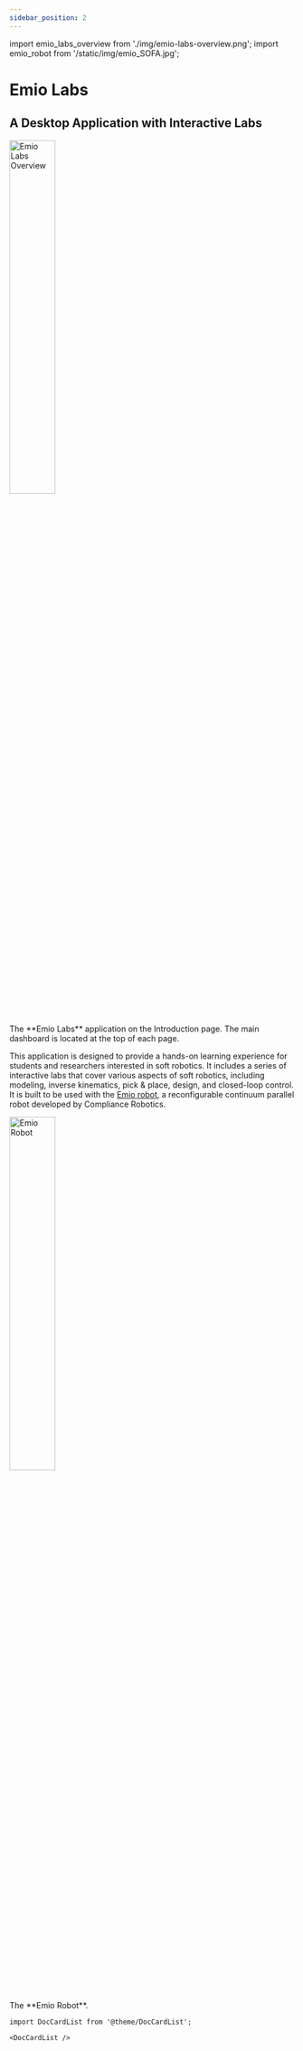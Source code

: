 ```yaml
---
sidebar_position: 2
---
```

import emio_labs_overview from './img/emio-labs-overview.png';
import emio_robot from '/static/img/emio_SOFA.jpg';


# Emio Labs 

## A Desktop Application with Interactive Labs 

<img className="centered" src={emio_labs_overview} alt="Emio Labs Overview" width="40%"/>
<figcaption>The **Emio Labs** application on the Introduction page. The main dashboard is located at the top of each page.</figcaption>

This application is designed to provide a hands-on learning experience for students and researchers interested in soft robotics.
It includes a series of interactive labs that cover various aspects of soft robotics, including modeling, inverse kinematics, pick & place, design, and closed-loop control. It is built to be used with the [Emio robot](https://compliance-robotics.com/compliance-lab/), a reconfigurable continuum parallel robot developed by Compliance Robotics.

<img className="centered" src={emio_robot} width="40%" alt="Emio Robot"/>
<figcaption>The **Emio Robot**.</figcaption>


```mdx-code-block
import DocCardList from '@theme/DocCardList';

<DocCardList />
```
